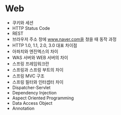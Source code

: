 # Web

* 쿠키와 세션
* HTTP Status Code
* REST
* 브라우저 주소 창에 www.naver.com을 쳤을 때 동작 과정
* HTTP 1.0, 1.1, 2.0, 3.0 대표 차이점
* 아파치와 엔진엑스의 차이
* WAS 서버와 WEB 서버의 차이
* 스프링 프레임워크란
* 스프링과 스프링 부트의 차이
* 스프링 MVC 구조
* 스프링 필터와 인터셉터 차이
* Dispatcher-Servlet
* Dependency Injection
* Aspect Oriented Programming
* Data Access Object
* Annotation